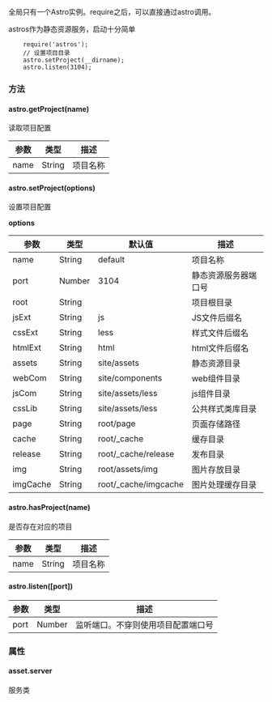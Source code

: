 全局只有一个Astro实例。require之后，可以直接通过astro调用。

astros作为静态资源服务，启动十分简单

```
    require('astros');
    // 设置项目目录
    astro.setProject(__dirname);
    astro.listen(3104);
```

### 方法

#### astro.getProject(name)

读取项目配置

参数|类型|描述
----|----|----
name|String|项目名称

#### astro.setProject(options)

设置项目配置

**options**

参数|类型|默认值|描述
----|----|----|----
name|String|default|项目名称
port|Number|3104| 静态资源服务器端口号
root|String||项目根目录
jsExt|String|js|JS文件后缀名
cssExt|String|less|样式文件后缀名
htmlExt|String|html|html文件后缀名
assets|String|site/assets|静态资源目录
webCom|String|site/components|web组件目录
jsCom|String|site/assets/less|js组件目录
cssLib|String|site/assets/less|公共样式类库目录
page|String|root/page|页面存储路径
cache|String|root/_cache|缓存目录
release|String|root/_cache/release|发布目录
img|String|root/assets/img|图片存放目录
imgCache|String|root/_cache/imgcache|图片处理缓存目录



#### astro.hasProject(name)

是否存在对应的项目

参数|类型|描述
----|----|----
name|String|项目名称

#### astro.listen([port])

参数|类型|描述
----|----|----
port|Number|监听端口。不穿则使用项目配置端口号


### 属性

#### asset.server

服务类